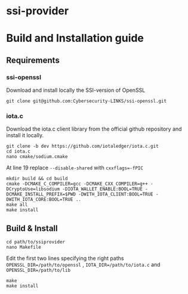 # ssi-provider

# Build and Installation guide

## Requirements

### ssi-openssl

Download and install locally the SSI-version of OpenSSL

    git clone git@github.com:Cybersecurity-LINKS/ssi-openssl.git

### iota.c

Download the iota.c client library from the official github repository and install it locally. 

    git clone -b dev https://github.com/iotaledger/iota.c.git
    cd iota.c
    nano cmake/sodium.cmake

At line 19 replace `--disable-shared` with `cxxflags=-fPIC`  

    mkdir build && cd build
    cmake -DCMAKE_C_COMPILER=gcc -DCMAKE_CXX_COMPILER=g++ -DCryptoUse=libsodium -DIOTA_WALLET_ENABLE:BOOL=TRUE -DCMAKE_INSTALL_PREFIX=$PWD -DWITH_IOTA_CLIENT:BOOL=TRUE -DWITH_IOTA_CORE:BOOL=TRUE ..
    make all
    make install

## Build & Install

    cd path/to/ssiprovider
    nano Makefile

Edit the first two lines specifying the right paths `OPENSSL_DIR=/path/to/openssl` , `IOTA_DIR=/path/to/iota.c` and `OPENSSL_DIR=/path/to/lib`

    make
    make install



